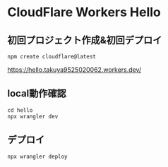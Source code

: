 # CloudFlare Workers Hello

## 初回プロジェクト作成&初回デプロイ

```shell
npm create cloudflare@latest
```

<https://hello.takuya9525020062.workers.dev/>

## local動作確認

```shell
cd hello
npx wrangler dev
```

## デプロイ

```shell
npx wrangler deploy
```
